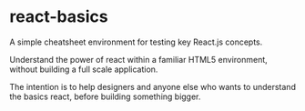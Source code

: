 # react-basics
A simple cheatsheet environment for testing key React.js concepts.

Understand the power of react within a familiar HTML5 environment, without building a full scale application.

The intention is to help designers and anyone else who wants to understand the basics react, before building something bigger. 
